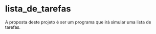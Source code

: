 # lista_de_tarefas
A proposta deste projeto é ser um programa que irá simular uma lista de tarefas.
